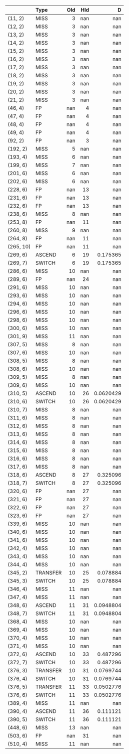 |           | Type     |   OId |   HId |           D |
|:----------|:---------|------:|------:|------------:|
| (11, 2)   | MISS     |     3 |   nan | nan         |
| (12, 2)   | MISS     |     3 |   nan | nan         |
| (13, 2)   | MISS     |     3 |   nan | nan         |
| (14, 2)   | MISS     |     3 |   nan | nan         |
| (15, 2)   | MISS     |     3 |   nan | nan         |
| (16, 2)   | MISS     |     3 |   nan | nan         |
| (17, 2)   | MISS     |     3 |   nan | nan         |
| (18, 2)   | MISS     |     3 |   nan | nan         |
| (19, 2)   | MISS     |     3 |   nan | nan         |
| (20, 2)   | MISS     |     3 |   nan | nan         |
| (21, 2)   | MISS     |     3 |   nan | nan         |
| (46, 4)   | FP       |   nan |     4 | nan         |
| (47, 4)   | FP       |   nan |     4 | nan         |
| (48, 4)   | FP       |   nan |     4 | nan         |
| (49, 4)   | FP       |   nan |     4 | nan         |
| (92, 2)   | FP       |   nan |     3 | nan         |
| (192, 2)  | MISS     |     5 |   nan | nan         |
| (193, 4)  | MISS     |     6 |   nan | nan         |
| (199, 6)  | MISS     |     7 |   nan | nan         |
| (201, 6)  | MISS     |     6 |   nan | nan         |
| (202, 6)  | MISS     |     6 |   nan | nan         |
| (228, 6)  | FP       |   nan |    13 | nan         |
| (231, 6)  | FP       |   nan |    13 | nan         |
| (232, 6)  | FP       |   nan |    13 | nan         |
| (238, 6)  | MISS     |     8 |   nan | nan         |
| (253, 8)  | FP       |   nan |    11 | nan         |
| (260, 8)  | MISS     |     9 |   nan | nan         |
| (264, 8)  | FP       |   nan |    11 | nan         |
| (265, 10) | FP       |   nan |    11 | nan         |
| (269, 6)  | ASCEND   |     6 |    19 |   0.175365  |
| (269, 7)  | SWITCH   |     6 |    19 |   0.175365  |
| (286, 6)  | MISS     |    10 |   nan | nan         |
| (289, 6)  | FP       |   nan |    24 | nan         |
| (291, 6)  | MISS     |    10 |   nan | nan         |
| (293, 6)  | MISS     |    10 |   nan | nan         |
| (294, 6)  | MISS     |    10 |   nan | nan         |
| (296, 6)  | MISS     |    10 |   nan | nan         |
| (298, 6)  | MISS     |    10 |   nan | nan         |
| (300, 6)  | MISS     |    10 |   nan | nan         |
| (301, 9)  | MISS     |    11 |   nan | nan         |
| (307, 5)  | MISS     |     8 |   nan | nan         |
| (307, 6)  | MISS     |    10 |   nan | nan         |
| (308, 5)  | MISS     |     8 |   nan | nan         |
| (308, 6)  | MISS     |    10 |   nan | nan         |
| (309, 5)  | MISS     |     8 |   nan | nan         |
| (309, 6)  | MISS     |    10 |   nan | nan         |
| (310, 5)  | ASCEND   |    10 |    26 |   0.0620429 |
| (310, 6)  | SWITCH   |    10 |    26 |   0.0620429 |
| (310, 7)  | MISS     |     8 |   nan | nan         |
| (311, 6)  | MISS     |     8 |   nan | nan         |
| (312, 6)  | MISS     |     8 |   nan | nan         |
| (313, 6)  | MISS     |     8 |   nan | nan         |
| (314, 6)  | MISS     |     8 |   nan | nan         |
| (315, 6)  | MISS     |     8 |   nan | nan         |
| (316, 6)  | MISS     |     8 |   nan | nan         |
| (317, 6)  | MISS     |     8 |   nan | nan         |
| (318, 6)  | ASCEND   |     8 |    27 |   0.325096  |
| (318, 7)  | SWITCH   |     8 |    27 |   0.325096  |
| (320, 6)  | FP       |   nan |    27 | nan         |
| (321, 6)  | FP       |   nan |    27 | nan         |
| (322, 6)  | FP       |   nan |    27 | nan         |
| (323, 6)  | FP       |   nan |    27 | nan         |
| (339, 6)  | MISS     |    10 |   nan | nan         |
| (340, 6)  | MISS     |    10 |   nan | nan         |
| (341, 6)  | MISS     |    10 |   nan | nan         |
| (342, 4)  | MISS     |    10 |   nan | nan         |
| (343, 4)  | MISS     |    10 |   nan | nan         |
| (344, 4)  | MISS     |    10 |   nan | nan         |
| (345, 2)  | TRANSFER |    10 |    25 |   0.078884  |
| (345, 3)  | SWITCH   |    10 |    25 |   0.078884  |
| (346, 4)  | MISS     |    11 |   nan | nan         |
| (347, 4)  | MISS     |    11 |   nan | nan         |
| (348, 6)  | ASCEND   |    11 |    31 |   0.0948804 |
| (348, 7)  | SWITCH   |    11 |    31 |   0.0948804 |
| (368, 4)  | MISS     |    10 |   nan | nan         |
| (369, 4)  | MISS     |    10 |   nan | nan         |
| (370, 4)  | MISS     |    10 |   nan | nan         |
| (371, 4)  | MISS     |    10 |   nan | nan         |
| (372, 6)  | ASCEND   |    10 |    33 |   0.487296  |
| (372, 7)  | SWITCH   |    10 |    33 |   0.487296  |
| (376, 3)  | TRANSFER |    10 |    31 |   0.0769744 |
| (376, 4)  | SWITCH   |    10 |    31 |   0.0769744 |
| (376, 5)  | TRANSFER |    11 |    33 |   0.0502776 |
| (376, 6)  | SWITCH   |    11 |    33 |   0.0502776 |
| (389, 4)  | MISS     |    11 |   nan | nan         |
| (390, 4)  | ASCEND   |    11 |    36 |   0.111121  |
| (390, 5)  | SWITCH   |    11 |    36 |   0.111121  |
| (448, 6)  | MISS     |    13 |   nan | nan         |
| (503, 6)  | FP       |   nan |    31 | nan         |
| (510, 4)  | MISS     |    11 |   nan | nan         |